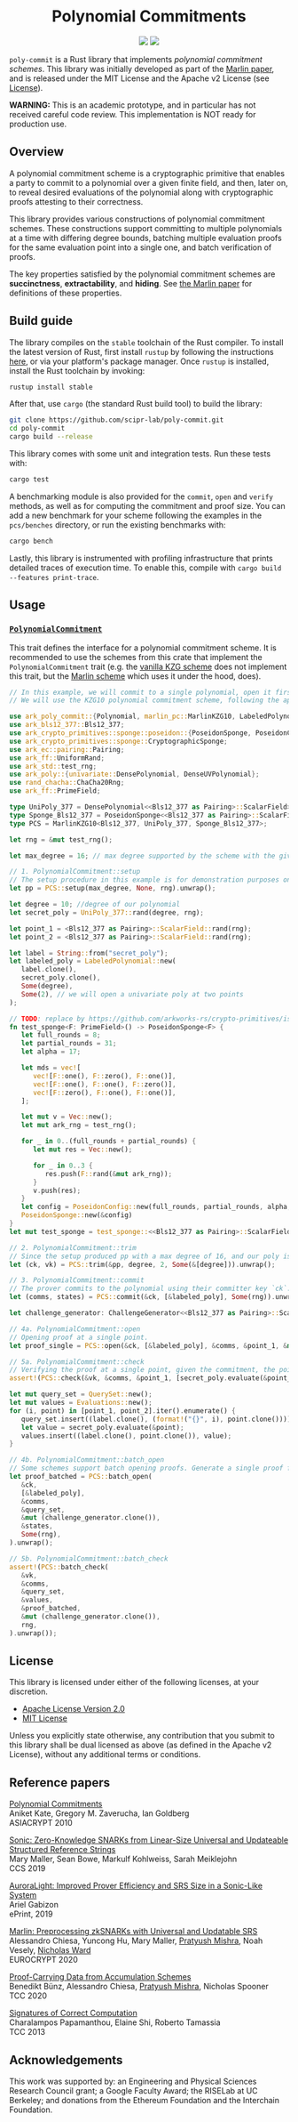 <h1 align="center">Polynomial Commitments</h1>

<p align="center">
   <a href="https://github.com/arkworks-rs/poly-commit/blob/master/LICENSE-APACHE"><img src="https://img.shields.io/badge/license-APACHE-blue.svg"></a>
   <a href="https://github.com/arkworks-rs/poly-commit/blob/master/LICENSE-MIT"><img src="https://img.shields.io/badge/license-MIT-blue.svg"></a>
</p>

`poly-commit` is a Rust library that implements *polynomial commitment schemes*. This library was initially developed as part of the [Marlin paper][marlin], and is released under the MIT License and the Apache v2 License (see [License](#license)).

**WARNING:** This is an academic prototype, and in particular has not received careful code review. This implementation is NOT ready for production use.

## Overview

A polynomial commitment scheme is a cryptographic primitive that enables a party to commit to a polynomial over a given finite field, and then, later on, to reveal desired evaluations of the polynomial along with cryptographic proofs attesting to their correctness.

This library provides various constructions of polynomial commitment schemes. These constructions support committing to multiple polynomials at a time with differing degree bounds, batching multiple evaluation proofs for the same evaluation point into a single one, and batch verification of proofs.

The key properties satisfied by the polynomial commitment schemes are **succinctness**, **extractability**, and **hiding**. See [the Marlin paper][marlin] for definitions of these properties.


[kzg10]: http://cacr.uwaterloo.ca/techreports/2010/cacr2010-10.pdf

## Build guide

The library compiles on the `stable` toolchain of the Rust compiler. To install the latest version of Rust, first install `rustup` by following the instructions [here](https://rustup.rs/), or via your platform's package manager. Once `rustup` is installed, install the Rust toolchain by invoking:
```bash
rustup install stable
```

After that, use `cargo` (the standard Rust build tool) to build the library:
```bash
git clone https://github.com/scipr-lab/poly-commit.git
cd poly-commit
cargo build --release
```

This library comes with some unit and integration tests. Run these tests with:
```bash
cargo test
```

A benchmarking module is also provided for the `commit`, `open` and `verify` methods, as well as for computing the commitment and proof size. You can add a new benchmark for your scheme following the examples in the `pcs/benches` directory, or run the existing benchmarks with:
```bash
cargo bench
```

Lastly, this library is instrumented with profiling infrastructure that prints detailed traces of execution time. To enable this, compile with `cargo build --features print-trace`.

## Usage

### [`PolynomialCommitment`](https://github.com/arkworks-rs/poly-commit/blob/master/src/lib.rs#L145)

This trait defines the interface for a polynomial commitment scheme. It is recommended to use the schemes from this crate that implement the `PolynomialCommitment` trait
(e.g. the [vanilla KZG scheme](./src/kzg10/mod.rs) does not implement this trait, but the [Marlin scheme](./src/marlin/mod.rs) which uses it under the hood, does).

```rust
// In this example, we will commit to a single polynomial, open it first at one point, and then batched at two points, and finally verify the proofs.
// We will use the KZG10 polynomial commitment scheme, following the approach from Marlin.

use ark_poly_commit::{Polynomial, marlin_pc::MarlinKZG10, LabeledPolynomial, PolynomialCommitment, QuerySet, Evaluations, challenge::ChallengeGenerator};
use ark_bls12_377::Bls12_377;
use ark_crypto_primitives::sponge::poseidon::{PoseidonSponge, PoseidonConfig};
use ark_crypto_primitives::sponge::CryptographicSponge;
use ark_ec::pairing::Pairing;
use ark_ff::UniformRand;
use ark_std::test_rng;
use ark_poly::{univariate::DensePolynomial, DenseUVPolynomial};
use rand_chacha::ChaCha20Rng;
use ark_ff::PrimeField;

type UniPoly_377 = DensePolynomial<<Bls12_377 as Pairing>::ScalarField>;
type Sponge_Bls12_377 = PoseidonSponge<<Bls12_377 as Pairing>::ScalarField>;
type PCS = MarlinKZG10<Bls12_377, UniPoly_377, Sponge_Bls12_377>;

let rng = &mut test_rng();

let max_degree = 16; // max degree supported by the scheme with the given public parameters generated by the setup here.

// 1. PolynomialCommitment::setup
// The setup procedure in this example is for demonstration purposes only - typically a setup ceremony would be run to generate the public parameters.
let pp = PCS::setup(max_degree, None, rng).unwrap();

let degree = 10; //degree of our polynomial
let secret_poly = UniPoly_377::rand(degree, rng);

let point_1 = <Bls12_377 as Pairing>::ScalarField::rand(rng);
let point_2 = <Bls12_377 as Pairing>::ScalarField::rand(rng);

let label = String::from("secret_poly");
let labeled_poly = LabeledPolynomial::new(
   label.clone(),
   secret_poly.clone(),
   Some(degree),
   Some(2), // we will open a univariate poly at two points
);

// TODO: replace by https://github.com/arkworks-rs/crypto-primitives/issues/112.
fn test_sponge<F: PrimeField>() -> PoseidonSponge<F> {
   let full_rounds = 8;
   let partial_rounds = 31;
   let alpha = 17;

   let mds = vec![
      vec![F::one(), F::zero(), F::one()],
      vec![F::one(), F::one(), F::zero()],
      vec![F::zero(), F::one(), F::one()],
   ];

   let mut v = Vec::new();
   let mut ark_rng = test_rng();

   for _ in 0..(full_rounds + partial_rounds) {
      let mut res = Vec::new();

      for _ in 0..3 {
         res.push(F::rand(&mut ark_rng));
      }
      v.push(res);
   }
   let config = PoseidonConfig::new(full_rounds, partial_rounds, alpha, mds, v, 2, 1);
   PoseidonSponge::new(&config)
}
let mut test_sponge = test_sponge::<<Bls12_377 as Pairing>::ScalarField>();

// 2. PolynomialCommitment::trim
// Since the setup produced pp with a max degree of 16, and our poly is of degree 10, we can trim the SRS to tailor it to this example.
let (ck, vk) = PCS::trim(&pp, degree, 2, Some(&[degree])).unwrap(); 

// 3. PolynomialCommitment::commit
// The prover commits to the polynomial using their committer key `ck`.
let (comms, states) = PCS::commit(&ck, [&labeled_poly], Some(rng)).unwrap(); 

let challenge_generator: ChallengeGenerator<<Bls12_377 as Pairing>::ScalarField, Sponge_Bls12_377> = ChallengeGenerator::new_univariate(&mut test_sponge);

// 4a. PolynomialCommitment::open
// Opening proof at a single point.
let proof_single = PCS::open(&ck, [&labeled_poly], &comms, &point_1, &mut (challenge_generator.clone()), &states, None).unwrap(); 

// 5a. PolynomialCommitment::check
// Verifying the proof at a single point, given the commitment, the point, the claimed evaluation, and the proof.
assert!(PCS::check(&vk, &comms, &point_1, [secret_poly.evaluate(&point_1)], &proof_single, &mut (challenge_generator.clone()), Some(rng)).unwrap()); 

let mut query_set = QuerySet::new();
let mut values = Evaluations::new();
for (i, point) in [point_1, point_2].iter().enumerate() {
   query_set.insert((label.clone(), (format!("{}", i), point.clone())));
   let value = secret_poly.evaluate(&point);
   values.insert((label.clone(), point.clone()), value);
}

// 4b. PolynomialCommitment::batch_open
// Some schemes support batch opening proofs. Generate a single proof for opening the polynomial at multiple points.
let proof_batched = PCS::batch_open(
   &ck,
   [&labeled_poly],
   &comms,
   &query_set,
   &mut (challenge_generator.clone()),
   &states,
   Some(rng),
).unwrap();

// 5b. PolynomialCommitment::batch_check
assert!(PCS::batch_check(
   &vk,
   &comms,
   &query_set,
   &values,
   &proof_batched,
   &mut (challenge_generator.clone()),
   rng,
).unwrap());
```

## License

This library is licensed under either of the following licenses, at your discretion.

 * [Apache License Version 2.0](LICENSE-APACHE)
 * [MIT License](LICENSE-MIT)

Unless you explicitly state otherwise, any contribution that you submit to this library shall be dual licensed as above (as defined in the Apache v2 License), without any additional terms or conditions.

[marlin]: https://ia.cr/2019/1047
[sonic]: https://ia.cr/2019/099
[aurora-light]: https://ia.cr/2019/601
[pcd-acc]: https://ia.cr/2020/499
[pst]: https://ia.cr/2011/587

## Reference papers

[Polynomial Commitments][kzg10]     
Aniket Kate, Gregory M. Zaverucha, Ian Goldberg     
ASIACRYPT 2010

[Sonic: Zero-Knowledge SNARKs from Linear-Size Universal and Updateable Structured Reference Strings][sonic]     
Mary Maller, Sean Bowe, Markulf Kohlweiss, Sarah Meiklejohn     
CCS 2019

[AuroraLight: Improved Prover Efficiency and SRS Size in a Sonic-Like System][aurora-light]     
Ariel Gabizon     
ePrint, 2019

[Marlin: Preprocessing zkSNARKs with Universal and Updatable SRS][marlin]     
Alessandro Chiesa, Yuncong Hu, Mary Maller, [Pratyush Mishra](https://www.github.com/pratyush), Noah Vesely, [Nicholas Ward](https://www.github.com/npwardberkeley)     
EUROCRYPT 2020

[Proof-Carrying Data from Accumulation Schemes][pcd-acc]     
Benedikt Bünz, Alessandro Chiesa, [Pratyush Mishra](https://www.github.com/pratyush), Nicholas Spooner     
TCC 2020

[Signatures of Correct Computation][pst]    
Charalampos Papamanthou, Elaine Shi, Roberto Tamassia   
TCC 2013

## Acknowledgements

This work was supported by: an Engineering and Physical Sciences Research Council grant; a Google Faculty Award; the RISELab at UC Berkeley; and donations from the Ethereum Foundation and the Interchain Foundation.
